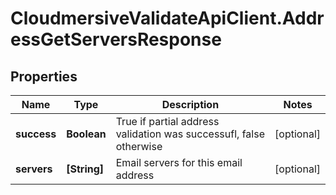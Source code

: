 # CloudmersiveValidateApiClient.AddressGetServersResponse

## Properties
Name | Type | Description | Notes
------------ | ------------- | ------------- | -------------
**success** | **Boolean** | True if partial address validation was successufl, false otherwise | [optional] 
**servers** | **[String]** | Email servers for this email address | [optional] 


